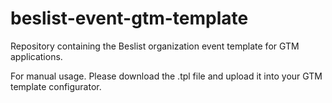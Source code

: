 # beslist-event-gtm-template
Repository containing the Beslist organization event template for GTM applications.

For manual usage. Please download the .tpl file and upload it into your GTM template configurator.

